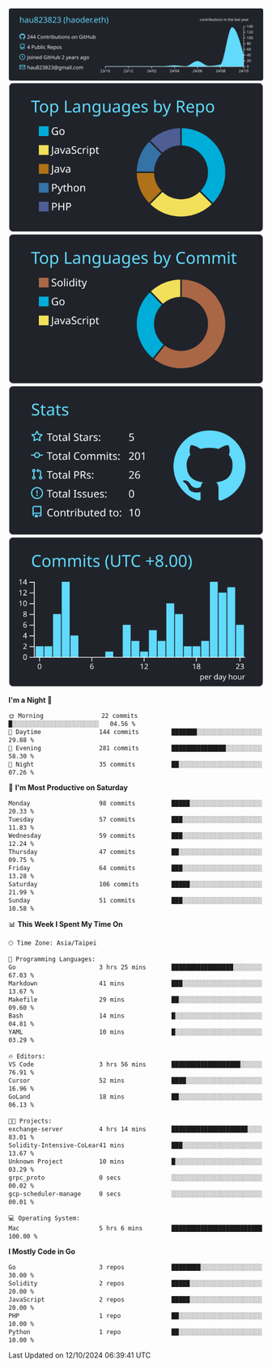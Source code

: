 [![](https://raw.githubusercontent.com/hau823823/hau823823/master/profile-summary-card-output/react/0-profile-details.svg)](https://github.com/vn7n24fzkq/github-profile-summary-cards)
[![](https://raw.githubusercontent.com/hau823823/hau823823/master/profile-summary-card-output/react/1-repos-per-language.svg)](https://github.com/vn7n24fzkq/github-profile-summary-cards) [![](https://raw.githubusercontent.com/hau823823/hau823823/master/profile-summary-card-output/react/2-most-commit-language.svg)](https://github.com/vn7n24fzkq/github-profile-summary-cards)
[![](https://raw.githubusercontent.com/hau823823/hau823823/master/profile-summary-card-output/react/3-stats.svg)](https://github.com/vn7n24fzkq/github-profile-summary-cards) [![](https://raw.githubusercontent.com/hau823823/hau823823/master/profile-summary-card-output/react/4-productive-time.svg)](https://github.com/vn7n24fzkq/github-profile-summary-cards)

<!--START_SECTION:waka-->
**I'm a Night 🦉** 

```text
🌞 Morning                22 commits          █░░░░░░░░░░░░░░░░░░░░░░░░   04.56 % 
🌆 Daytime                144 commits         ███████░░░░░░░░░░░░░░░░░░   29.88 % 
🌃 Evening                281 commits         ███████████████░░░░░░░░░░   58.30 % 
🌙 Night                  35 commits          ██░░░░░░░░░░░░░░░░░░░░░░░   07.26 % 
```
📅 **I'm Most Productive on Saturday** 

```text
Monday                   98 commits          █████░░░░░░░░░░░░░░░░░░░░   20.33 % 
Tuesday                  57 commits          ███░░░░░░░░░░░░░░░░░░░░░░   11.83 % 
Wednesday                59 commits          ███░░░░░░░░░░░░░░░░░░░░░░   12.24 % 
Thursday                 47 commits          ██░░░░░░░░░░░░░░░░░░░░░░░   09.75 % 
Friday                   64 commits          ███░░░░░░░░░░░░░░░░░░░░░░   13.28 % 
Saturday                 106 commits         █████░░░░░░░░░░░░░░░░░░░░   21.99 % 
Sunday                   51 commits          ███░░░░░░░░░░░░░░░░░░░░░░   10.58 % 
```


📊 **This Week I Spent My Time On** 

```text
🕑︎ Time Zone: Asia/Taipei

💬 Programming Languages: 
Go                       3 hrs 25 mins       █████████████████░░░░░░░░   67.03 % 
Markdown                 41 mins             ███░░░░░░░░░░░░░░░░░░░░░░   13.67 % 
Makefile                 29 mins             ██░░░░░░░░░░░░░░░░░░░░░░░   09.60 % 
Bash                     14 mins             █░░░░░░░░░░░░░░░░░░░░░░░░   04.81 % 
YAML                     10 mins             █░░░░░░░░░░░░░░░░░░░░░░░░   03.29 % 

🔥 Editors: 
VS Code                  3 hrs 56 mins       ███████████████████░░░░░░   76.91 % 
Cursor                   52 mins             ████░░░░░░░░░░░░░░░░░░░░░   16.96 % 
GoLand                   18 mins             ██░░░░░░░░░░░░░░░░░░░░░░░   06.13 % 

🐱‍💻 Projects: 
exchange-server          4 hrs 14 mins       █████████████████████░░░░   83.01 % 
Solidity-Intensive-CoLear41 mins             ███░░░░░░░░░░░░░░░░░░░░░░   13.67 % 
Unknown Project          10 mins             █░░░░░░░░░░░░░░░░░░░░░░░░   03.29 % 
grpc_proto               0 secs              ░░░░░░░░░░░░░░░░░░░░░░░░░   00.02 % 
gcp-scheduler-manage     0 secs              ░░░░░░░░░░░░░░░░░░░░░░░░░   00.01 % 

💻 Operating System: 
Mac                      5 hrs 6 mins        █████████████████████████   100.00 % 
```

**I Mostly Code in Go** 

```text
Go                       3 repos             ████████░░░░░░░░░░░░░░░░░   30.00 % 
Solidity                 2 repos             █████░░░░░░░░░░░░░░░░░░░░   20.00 % 
JavaScript               2 repos             █████░░░░░░░░░░░░░░░░░░░░   20.00 % 
PHP                      1 repo              ██░░░░░░░░░░░░░░░░░░░░░░░   10.00 % 
Python                   1 repo              ██░░░░░░░░░░░░░░░░░░░░░░░   10.00 % 
```




 Last Updated on 12/10/2024 06:39:41 UTC
<!--END_SECTION:waka-->
